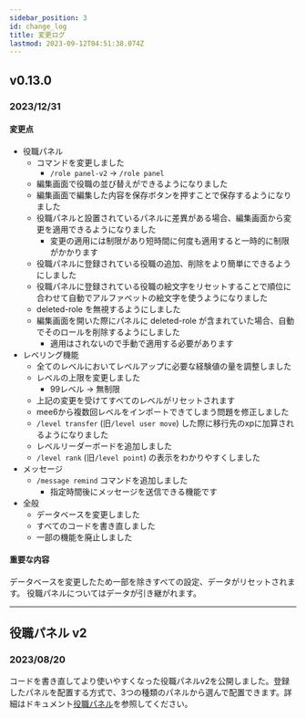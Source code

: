 ```yaml
---
sidebar_position: 3
id: change_log
title: 変更ログ
lastmod: 2023-09-12T04:51:38.074Z
---
```


## v0.13.0

### 2023/12/31

#### 変更点

- 役職パネル
  - コマンドを変更しました
    - `/role panel-v2` -> `/role panel`
  - 編集画面で役職の並び替えができるようになりました
  - 編集画面で編集した内容を保存ボタンを押すことで保存するようになりました
  - 役職パネルと設置されているパネルに差異がある場合、編集画面から変更を適用できるようになりました
    - 変更の適用には制限があり短時間に何度も適用すると一時的に制限がかかります
  - 役職パネルに登録されている役職の追加、削除をより簡単にできるようにしました
  - 役職パネルに登録されている役職の絵文字をリセットすることで順位に合わせて自動でアルファベットの絵文字を使うようになりました
  - deleted-role を無視するようにしました
  - 編集画面を開いた際にパネルに deleted-role が含まれていた場合、自動でそのロールを削除するようにしました
    - 適用はされないので手動で適用する必要があります
- レベリング機能
  - 全てのレベルにおいてレベルアップに必要な経験値の量を調整しました
  - レベルの上限を変更しました
    - 99レベル -> 無制限
  - 上記の変更を受けてすべてのレベルがリセットされます
  - mee6から複数回レベルをインポートできてしまう問題を修正しました
  - `/level transfer` (旧`/level user move`) した際に移行先のxpに加算されるようになりました
  - レベルリーダーボードを追加しました
  - `/level rank` (旧`/level point`) の表示をわかりやすくしました
- メッセージ
  - `/message remind` コマンドを追加しました
    - 指定時間後にメッセージを送信できる機能です
- 全般
  - データベースを変更しました
  - すべてのコードを書き直しました
  - 一部の機能を廃止しました

#### 重要な内容

データベースを変更したため一部を除きすべての設定、データがリセットされます。
役職パネルについてはデータが引き継がれます。

---

## 役職パネル v2

### 2023/08/20

コードを書き直してより使いやすくなった役職パネルv2を公開しました。登録したパネルを配置する方式で、3つの種類のパネルから選んで配置できます。詳細はドキュメント[役職パネル](resource/role_panel)を参照してください。
